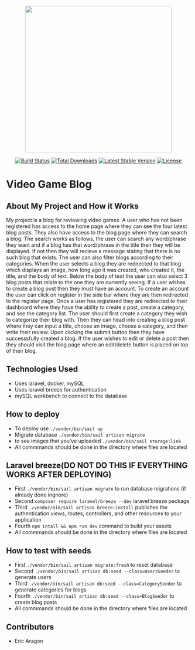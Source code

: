 <p align="center"><a href="https://laravel.com" target="_blank"><img src="https://raw.githubusercontent.com/laravel/art/master/logo-lockup/5%20SVG/2%20CMYK/1%20Full%20Color/laravel-logolockup-cmyk-red.svg" width="400"></a></p>

<p align="center">
<a href="https://travis-ci.org/laravel/framework"><img src="https://travis-ci.org/laravel/framework.svg" alt="Build Status"></a>
<a href="https://packagist.org/packages/laravel/framework"><img src="https://img.shields.io/packagist/dt/laravel/framework" alt="Total Downloads"></a>
<a href="https://packagist.org/packages/laravel/framework"><img src="https://img.shields.io/packagist/v/laravel/framework" alt="Latest Stable Version"></a>
<a href="https://packagist.org/packages/laravel/framework"><img src="https://img.shields.io/packagist/l/laravel/framework" alt="License"></a>
</p>

<h1>Video Game Blog</h1>

## About My Project and How it Works

My project is a blog for reviewing video games. A user who has not been registered has access to the home page where they can see the four latest blog posts. They also have access to the blog page where they can search a blog. The search works as follows, the user can search any word/phrase they want and if a blog has that word/phrase in the title then they will be displayed. If not then they will recieve a message stating that there is no such blog that exists. The user can also filter blogs according to their categories. When the user selects a blog they are redirected to that blog which displays an image, how long ago it was created, who created it, the title, and the body of text. Below the body of text the user can also select 3 blog posts that relate to the one they are currently seeing. If a user wishes to create a blog post then they must have an account. To create an account the user can click on register in the side bar where they are then redirected to the register page. Once a user has registered they are redirected to their dashboard where they have the ability to create a post, create a category, and see the category list. The user should first create a category they wish to categorize their blog with. Then they can head into creating a blog post where they can input a title, choose an image, choose a category, and then write their review. Upon clicking the submit button then they have successsfully created a blog. If the user wishes to edit or delete a post then they should visit the blog page where an edit/delete button is placed on top of their blog.

## Technologies Used 

- Uses laravel, docker, mySQL
- Uses laravel breeze for authentication
- mySQL workbench to connect to the database 

## How to deploy
- To deploy use `./vendor/bin/sail up` 
- Migrate database `./vendor/bin/sail artisan migrate`
- to see images that you’ve uploaded `./vendor/bin/sail storage:link` 
- All commmands should be done in the directory where files are located

## Laravel breeze(DO NOT DO THIS IF EVERYTHING WORKS AFTER DEPLOYING)
- First `./vendor/bin/sail artisan migrate` to run database migrations (if already done ingnore)
- Second `composer require laravel/breeze --dev` laravel breeze package
- Third `./vendor/bin/sail artisan breeze:install` publishes the authentication views, routes, controllers, and other resources to your application
- Fourth `npm intall && npm run dev` command to build your assets
- All commmands should be done in the directory where files are located 

## How to  test with seeds
- First `./vendor/bin/sail artisan migrate:fresh` to reset database
- Second `./vendor/bin/sail artisan db:seed --class=UsersSeeder` to generate users
- Third `./vendor/bin/sail artisan db:seed --class=CategorySeeder` to generate categories for blogs
- Fourth `./vendor/bin/sail artisan db:seed --class=BlogSeeder` to create blog posts
- All commmands should be done in the directory where files are located 
## Contributors 
- Eric Aragon




